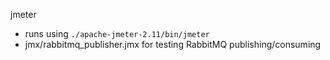 jmeter

- runs using ```./apache-jmeter-2.11/bin/jmeter```
- jmx/rabbitmq_publisher.jmx for testing RabbitMQ publishing/consuming
